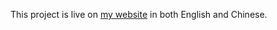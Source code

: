 This project is live on [my website](https://qbox.zerotiger.ca/login) in both English and Chinese. 
